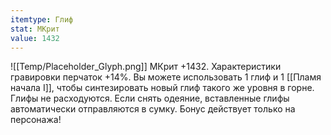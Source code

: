 ```yaml
---
itemtype: Глиф
stat: МКрит 
value: 1432
---
```

![[Temp/Placeholder_Glyph.png]]
МКрит +1432. Характеристики гравировки перчаток +14%. Вы можете использовать 1 глиф и 1 [[Пламя начала I]], чтобы синтезировать новый глиф такого же уровня в горне. Глифы не расходуются. Если снять одеяние, вставленные глифы автоматически отправляются в сумку. Бонус действует только на персонажа!
